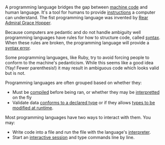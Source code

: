 A programming language bridges the gap between [machine code](/machine-code)
and human language. It's a tool for humans to provide
[instructions](/instruction) a computer can understand. The fist programming
language was invented by [Rear Admiral Grace
Hopper](http://en.wikipedia.org/wiki/Grace_Hopper).

Because computers are pedantic and do not handle ambiguity well programming
languages have rules for how to structure code, called [syntax](/syntax). When
these rules are broken, the programming language will provide a [syntax
error](/syntax#syntax-error).

Some programming languages, like Ruby, try to avoid forcing people to conform
to the machine's pedanticism. While this seems like a good idea (Yay! Fewer
parenthesis!) it may result in ambiguous code which looks valid but is not.

Programming languages are often grouped based on whether they:
* Must be [compiled](/compiler) before being ran, or whether they may be
  [interpretted](/interpreter) on the fly
* Validate data [conforms to a declared type](/strong-typing) or if they allows
  [types to be modified at runtime](/weak-typing).

Most programming languages have two ways to interact with them. You may:

* Write code into a file and run the file with the language's
  [interpreter](/interpreter).
* Start an [interactive session](/interactive-repl) and type commands line
  by line.
